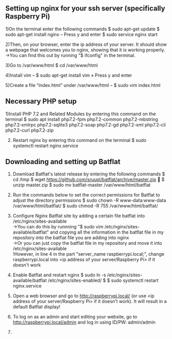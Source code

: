 ## Setting up nginx for your ssh server (specifically Raspberry Pi)

1)On the terminal enter the following commands
$ sudo apt-get update
$ sudo apt-get install nginx 
  – Press y and enter
$ sudo service nginx start

2)Then, on your browser, enter the ip address of your server. It should show a webpage that welcomes you to nginx, showing that it is working properly.
->You can find this out by running "$ ifconfig" in the terminal.

3)Go to /var/www/html 
$ cd /var/www/html

4)Install vim
– $ sudo apt-get install vim
» Press y and enter

5)Create a file “index.html” under /var/www/html
– $ sudo vim index.html

## Necessary PHP setup

1)Install PHP 7.2 and Related Modules by entering this command on the terminal
$ sudo apt install php7.2-fpm php7.2-common php7.2-mbstring php7.2-xmlrpc php7.2-sqlite3 php7.2-soap php7.2-gd php7.2-xml php7.2-cli php7.2-curl php7.2-zip

2) Restart nginx by entering this command on the terminal
$ sudo systemctl restart nginx.service

## Downloading and setting up Batflat

1) Download Batflat's latest release by entering the following commands
$ cd /tmp
$ wget https://github.com/sruupl/batflat/archive/master.zip  $ unzip master.zip
$ sudo mv batflat-master /var/www/html/batflat

2) Run the commands below to set the correct permissions for Batflat to adjust the directory permissions
$ sudo chown -R www-data:www-data /var/www/html/batflat/ 
$ sudo chmod -R 755 /var/www/html/batflat/

3) Configure Nginx Batflat site by adding a certain file batflat into /etc/nginx/sites-available\
->You can do this by runnning "$ sudo vim /etc/nginx/sites-available/batflat" and copying all the information in the batflat file in my repository into the batflat file you are adding into nginx\
->Or you can just copy the batflat file in my repository and move it into /etc/nginx/sites-available\
!However, in line 4 in the part "server_name raspberrypi.local;", change raspberrypi.local into <ip address of your server/Raspberry Pi> if it doesn't work

4) Enable Batflat and restart nginx
$ sudo ln -s /etc/nginx/sites-available/batflat /etc/nginx/sites-enabled/
$ $ sudo systemctl restart nginx.service

5) Open a web browser and go to http://raspberrypi.local/ (or use <ip address of your server/Raspberry Pi> if it doesn't work). It will result in a default Batflat display!

6) To log on as an admin and start editing your website, go to http://raspberrypi.local/admin and log in using ID/PW: admin/admin
7) 
